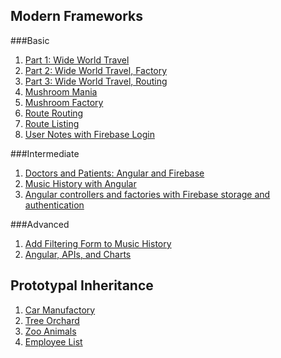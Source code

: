 ## Modern Frameworks
###Basic
1. [Part 1: Wide World Travel](1-basic/MF_WIDE_WORLD_TRAVEL.md)
1. [Part 2: Wide World Travel, Factory](1-basic/MF_WIDE_WORLD_TRAVEL_FACTORY.md)
1. [Part 3: Wide World Travel, Routing](1-basic/MF_WIDE_WORLD_TRAVEL_ROUTING.md)
1. [Mushroom Mania](1-basic/MF_MUSHROOMS.md)
1. [Mushroom Factory](1-basic/MF_MUSHROOM_FACTORY.md)
1. [Route Routing](1-basic/MF_ROUTE_ROUTING.md)
1. [Route Listing](1-basic/MF_ROUTE_LISTING.md)
1. [User Notes with Firebase Login](1-basic/MF_USER_NOTES.md)


###Intermediate
1. [Doctors and Patients: Angular and Firebase](2-intermediate/MF_DOCTORS_PATIENTS.md)
1. [Music History with Angular](2-intermediate/MF_MUSIC_HISTORY.md)
1. [Angular controllers and factories with Firebase storage and authentication](2-intermediate/MF_NATIONAL_PARKS.md)

###Advanced
1. [Add Filtering Form to Music History](3-advanced/MF_MUSIC_HISTORY.md)
1. [Angular, APIs, and Charts](3-advanced/MF_NASHVILLE_CHART.md)


## Prototypal Inheritance
1. [Car Manufactory](4-prototypal/PROTOTYPAL_CARS.md)
1. [Tree Orchard](4-prototypal/PROTOTYPAL_TREE_FARM.md)
2. [Zoo Animals](4-prototypal/PROTOTYPAL_ZOO.md)
3. [Employee List](4-prototypal/PROTOTYPAL_EMPLOYEES.md)